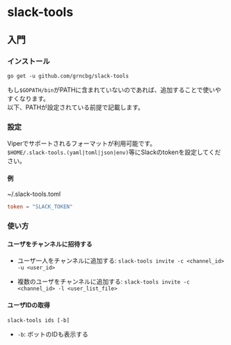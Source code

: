 # slack-tools

## 入門

### インストール

`go get -u github.com/grncbg/slack-tools`

もし`$GOPATH/bin`がPATHに含まれていないのであれば、追加することで使いやすくなります。  
以下、PATHが設定されている前提で記載します。

### 設定

Viperでサポートされるフォーマットが利用可能です。  
`$HOME/.slack-tools.(yaml|toml|json|env)`等にSlackのtokenを設定してください。
  
#### 例
~/.slack-tools.toml
```TOML
token = "SLACK_TOKEN"
```

### 使い方

#### ユーザをチャンネルに招待する

- ユーザ一人をチャンネルに追加する:
  `slack-tools invite -c <channel_id> -u <user_id>`

- 複数のユーザをチャンネルに追加する:
  `slack-tools invite -c <channel_id> -l <user_list_file>`

#### ユーザIDの取得

`slack-tools ids [-b]`
- `-b`: ボットのIDも表示する
